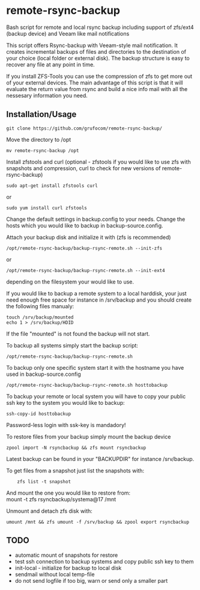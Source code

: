 # remote-rsync-backup
Bash script for remote and local rsync backup including support of zfs/ext4 (backup device) and Veeam like mail notifications

This script offers Rsync-backup with Veeam-style mail notification. It creates incremental backups of files and directories to the destination of your choice (local folder or external disk). The backup structure is easy to recover any file at any point in time.

If you install ZFS-Tools you can use the compression of zfs to get more out of your external devices. The main advantage of this script is that it will evaluate the return value from rsync and build a nice info mail with all the nessesary information you need.

## Installation/Usage

    git clone https://github.com/grufocom/remote-rsync-backup/

Move the directory to /opt

    mv remote-rsync-backup /opt

Install zfstools and curl (optional - zfstools if you would like to use zfs with snapshots and compression, curl to check for new versions of remote-rsync-backup)

    sudo apt-get install zfstools curl
    
or

    sudo yum install curl zfstools
    
Change the default settings in backup.config to your needs.
Change the hosts which you would like to backup in backup-source.config.

Attach your backup disk and initialize it with (zfs is recommended)

    /opt/remote-rsync-backup/backup-rsync-remote.sh --init-zfs
    
or 

    /opt/remote-rsync-backup/backup-rsync-remote.sh --init-ext4
    
depending on the filesystem your would like to use.

If you would like to backup a remote system to a local harddisk, your just need enough free space for instance in /srv/backup and you should create the following files manualy:

    touch /srv/backup/mounted
    echo 1 > /srv/backup/HDID
    
If the file "mounted" is not found the backup will not start.

To backup all systems simply start the backup script:

    /opt/remote-rsync-backup/backup-rsync-remote.sh
    
To backup only one specific system start it with the hostname you have used in backup-source.config

    /opt/remote-rsync-backup/backup-rsync-remote.sh hosttobackup
    
To backup your remote or local system you will have to copy your public ssh key to the system you would like to backup: 

    ssh-copy-id hosttobackup
    
Password-less login with ssk-key is mandadory!

To restore files from your backup simply mount the backup device 

    zpool import -N rsyncbackup && zfs mount rsyncbackup

Latest backup can be found in your "BACKUPDIR" for instance /srv/backup.

To get files from a snapshot just list the snapshots with:

        zfs list -t snapshot
        
And mount the one you would like to restore from:
    
    mount -t zfs rsyncbackup/systema@17 /mnt
    
Unmount and detach zfs disk with:

    umount /mnt && zfs umount -f /srv/backup && zpool export rsyncbackup

## TODO

* automatic mount of snapshots for restore
* test ssh connection to backup systems and copy public ssh key to them
* init-local - initialize for backup to local disk
* sendmail without local temp-file
* do not send logfile if too big, warn or send only a smaller part
